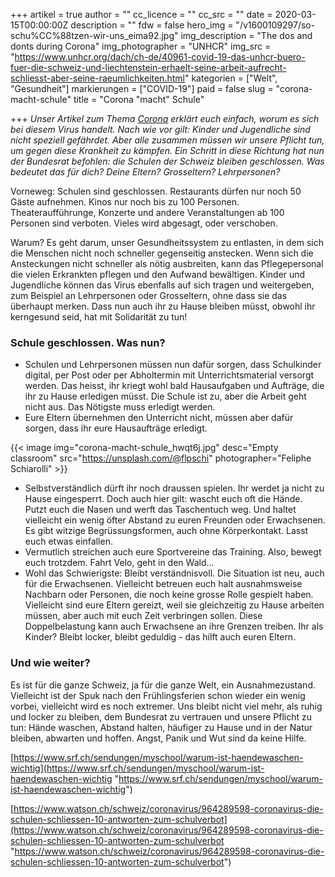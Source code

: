 +++
artikel = true
author = ""
cc_licence = ""
cc_src = ""
date = 2020-03-15T00:00:00Z
description = ""
fdw = false
hero_img = "/v1600109297/so-schu%CC%88tzen-wir-uns_eima92.jpg"
img_description = "The dos and donts during Corona"
img_photographer = "UNHCR"
img_src = "https://www.unhcr.org/dach/ch-de/40961-covid-19-das-unhcr-buero-fuer-die-schweiz-und-liechtenstein-erhaelt-seine-arbeit-aufrecht-schliesst-aber-seine-raeumlichkeiten.html"
kategorien = ["Welt", "Gesundheit"]
markierungen = ["COVID-19"]
paid = false
slug = "corona-macht-schule"
title = "Corona \"macht\" Schule"

+++
_Unser Artikel zum Thema_ [_Corona_](https://www.chinderzytig.ch/corona "Corona") _erklärt euch einfach, worum es sich bei diesem Virus handelt. Nach wie vor gilt: Kinder und Jugendliche sind nicht speziell gefährdet. Aber alle zusammen müssen wir unsere Pflicht tun, um gegen diese Krankheit zu kämpfen. Ein Schritt in diese Richtung hat nun der Bundesrat befohlen: die Schulen der Schweiz bleiben geschlossen. Was bedeutet das für dich? Deine Eltern? Grosseltern? Lehrpersonen?_

Vorneweg: Schulen sind geschlossen. Restaurants dürfen nur noch 50 Gäste aufnehmen. Kinos nur noch bis zu 100 Personen. Theateraufführunge, Konzerte und andere Veranstaltungen ab 100 Personen sind verboten. Vieles wird abgesagt, oder verschoben.

Warum? Es geht darum, unser Gesundheitssystem zu entlasten, in dem sich die Menschen nicht noch schneller gegenseitig anstecken. Wenn sich die Ansteckungen nicht schneller als nötig ausbreiten, kann das Pflegepersonal die vielen Erkrankten pflegen und den Aufwand bewältigen. Kinder und Jugendliche können das Virus ebenfalls auf sich tragen und weitergeben, zum Beispiel an Lehrpersonen oder Grosseltern, ohne dass sie das überhaupt merken. Dass nun auch ihr zu Hause bleiben müsst, obwohl ihr kerngesund seid, hat mit Solidarität zu tun!

### Schule geschlossen. Was nun?

* Schulen und Lehrpersonen müssen nun dafür sorgen, dass Schulkinder digital, per Post oder per Abholtermin mit Unterrichtsmaterial versorgt werden. Das heisst, ihr kriegt wohl bald Hausaufgaben und Aufträge, die ihr zu Hause erledigen müsst. Die Schule ist zu, aber die Arbeit geht nicht aus. Das Nötigste muss erledigt werden.
* Eure Eltern übernehmen den Unterricht nicht, müssen aber dafür sorgen, dass ihr eure Hausaufträge erledigt.

{{< image img="corona-macht-schule_hwqt6j.jpg" desc="Empty classroom" src="https://unsplash.com/@flpschi" photographer="Feliphe Schiarolli" >}}

* Selbstverständlich dürft ihr noch draussen spielen. Ihr werdet ja nicht zu Hause eingesperrt. Doch auch hier gilt: wascht euch oft die Hände. Putzt euch die Nasen und werft das Taschentuch weg. Und haltet vielleicht ein wenig öfter Abstand zu euren Freunden oder Erwachsenen. Es gibt witzige Begrüssungsformen, auch ohne Körperkontakt. Lasst euch etwas einfallen.
* Vermutlich streichen auch eure Sportvereine das Training. Also, bewegt euch trotzdem. Fahrt Velo, geht in den Wald...
* Wohl das Schwierigste: Bleibt verständnisvoll. Die Situation ist neu, auch für die Erwachsenen. Vielleicht betreuen euch halt ausnahmsweise Nachbarn oder Personen, die noch keine grosse Rolle gespielt haben. Vielleicht sind eure Eltern gereizt, weil sie gleichzeitig zu Hause arbeiten müssen, aber auch mit euch Zeit verbringen sollen. Diese Doppelbelastung kann auch Erwachsene an ihre Grenzen treiben. Ihr als Kinder? Bleibt locker, bleibt geduldig - das hilft auch euren Eltern.

### Und wie weiter?

Es ist für die ganze Schweiz, ja für die ganze Welt, ein Ausnahmezustand. Vielleicht ist der Spuk nach den Frühlingsferien schon wieder ein wenig vorbei, vielleicht wird es noch extremer. Uns bleibt nicht viel mehr, als ruhig und locker zu bleiben, dem Bundesrat zu vertrauen und unsere Pflicht zu tun: Hände waschen, Abstand halten, häufiger zu Hause und in der Natur bleiben, abwarten und hoffen. Angst, Panik und Wut sind da keine Hilfe.

[https://www.srf.ch/sendungen/myschool/warum-ist-haendewaschen-wichtig](https://www.srf.ch/sendungen/myschool/warum-ist-haendewaschen-wichtig "https://www.srf.ch/sendungen/myschool/warum-ist-haendewaschen-wichtig")

[https://www.watson.ch/schweiz/coronavirus/964289598-coronavirus-die-schulen-schliessen-10-antworten-zum-schulverbot](https://www.watson.ch/schweiz/coronavirus/964289598-coronavirus-die-schulen-schliessen-10-antworten-zum-schulverbot "https://www.watson.ch/schweiz/coronavirus/964289598-coronavirus-die-schulen-schliessen-10-antworten-zum-schulverbot")

